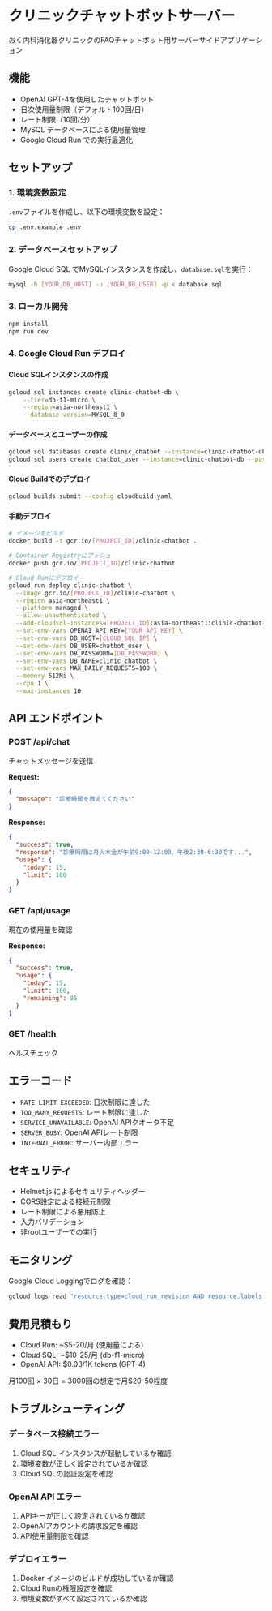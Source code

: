 # クリニックチャットボットサーバー

おく内科消化器クリニックのFAQチャットボット用サーバーサイドアプリケーション

## 機能

- OpenAI GPT-4を使用したチャットボット
- 日次使用量制限（デフォルト100回/日）
- レート制限（10回/分）
- MySQL データベースによる使用量管理
- Google Cloud Run での実行最適化

## セットアップ

### 1. 環境変数設定

`.env`ファイルを作成し、以下の環境変数を設定：

```bash
cp .env.example .env
```

### 2. データベースセットアップ

Google Cloud SQL でMySQLインスタンスを作成し、`database.sql`を実行：

```bash
mysql -h [YOUR_DB_HOST] -u [YOUR_DB_USER] -p < database.sql
```

### 3. ローカル開発

```bash
npm install
npm run dev
```

### 4. Google Cloud Run デプロイ

#### Cloud SQLインスタンスの作成
```bash
gcloud sql instances create clinic-chatbot-db \
    --tier=db-f1-micro \
    --region=asia-northeast1 \
    --database-version=MYSQL_8_0
```

#### データベースとユーザーの作成
```bash
gcloud sql databases create clinic_chatbot --instance=clinic-chatbot-db
gcloud sql users create chatbot_user --instance=clinic-chatbot-db --password=[SECURE_PASSWORD]
```

#### Cloud Buildでのデプロイ
```bash
gcloud builds submit --config cloudbuild.yaml
```

#### 手動デプロイ
```bash
# イメージをビルド
docker build -t gcr.io/[PROJECT_ID]/clinic-chatbot .

# Container Registryにプッシュ
docker push gcr.io/[PROJECT_ID]/clinic-chatbot

# Cloud Runにデプロイ
gcloud run deploy clinic-chatbot \
  --image gcr.io/[PROJECT_ID]/clinic-chatbot \
  --region asia-northeast1 \
  --platform managed \
  --allow-unauthenticated \
  --add-cloudsql-instances=[PROJECT_ID]:asia-northeast1:clinic-chatbot-db \
  --set-env-vars OPENAI_API_KEY=[YOUR_API_KEY] \
  --set-env-vars DB_HOST=[CLOUD_SQL_IP] \
  --set-env-vars DB_USER=chatbot_user \
  --set-env-vars DB_PASSWORD=[DB_PASSWORD] \
  --set-env-vars DB_NAME=clinic_chatbot \
  --set-env-vars MAX_DAILY_REQUESTS=100 \
  --memory 512Mi \
  --cpu 1 \
  --max-instances 10
```

## API エンドポイント

### POST /api/chat
チャットメッセージを送信

**Request:**
```json
{
  "message": "診療時間を教えてください"
}
```

**Response:**
```json
{
  "success": true,
  "response": "診療時間は月火木金が午前9:00-12:00、午後2:30-6:30です...",
  "usage": {
    "today": 15,
    "limit": 100
  }
}
```

### GET /api/usage
現在の使用量を確認

**Response:**
```json
{
  "success": true,
  "usage": {
    "today": 15,
    "limit": 100,
    "remaining": 85
  }
}
```

### GET /health
ヘルスチェック

## エラーコード

- `RATE_LIMIT_EXCEEDED`: 日次制限に達した
- `TOO_MANY_REQUESTS`: レート制限に達した
- `SERVICE_UNAVAILABLE`: OpenAI APIクオータ不足
- `SERVER_BUSY`: OpenAI APIレート制限
- `INTERNAL_ERROR`: サーバー内部エラー

## セキュリティ

- Helmet.js によるセキュリティヘッダー
- CORS設定による接続元制限
- レート制限による悪用防止
- 入力バリデーション
- 非rootユーザーでの実行

## モニタリング

Google Cloud Loggingでログを確認：

```bash
gcloud logs read "resource.type=cloud_run_revision AND resource.labels.service_name=clinic-chatbot"
```

## 費用見積もり

- Cloud Run: ~$5-20/月 (使用量による)
- Cloud SQL: ~$10-25/月 (db-f1-micro)
- OpenAI API: $0.03/1K tokens (GPT-4)

月100回 × 30日 = 3000回の想定で月$20-50程度

## トラブルシューティング

### データベース接続エラー
1. Cloud SQL インスタンスが起動しているか確認
2. 環境変数が正しく設定されているか確認
3. Cloud SQLの認証設定を確認

### OpenAI API エラー
1. APIキーが正しく設定されているか確認
2. OpenAIアカウントの請求設定を確認
3. API使用量制限を確認

### デプロイエラー
1. Docker イメージのビルドが成功しているか確認
2. Cloud Runの権限設定を確認
3. 環境変数がすべて設定されているか確認